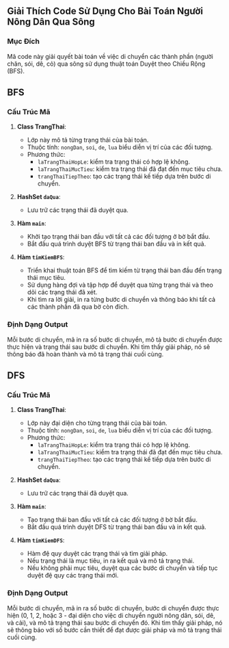 ## Giải Thích Code Sử Dụng Cho Bài Toán Người Nông Dân Qua Sông
### Mục Đích
Mã code này giải quyết bài toán về việc di chuyển các thành phần (người chăn, sói, dê, cỏ) qua sông sử dụng thuật toán Duyệt theo Chiều Rộng (BFS).

## BFS
### Cấu Trúc Mã

1. **Class TrangThai**:
    - Lớp này mô tả từng trạng thái của bài toán.
    - Thuộc tính: `nongDan`, `soi`, `de`, `lua` biểu diễn vị trí của các đối tượng.
    - Phương thức:
        - `laTrangThaiHopLe`: kiểm tra trạng thái có hợp lệ không.
        - `laTrangThaiMucTieu`: kiểm tra trạng thái đã đạt đến mục tiêu chưa.
        - `trangThaiTiepTheo`: tạo các trạng thái kế tiếp dựa trên bước di chuyển.

2. **HashSet `daQua`**:
    - Lưu trữ các trạng thái đã duyệt qua.

3. **Hàm `main`**:
    - Khởi tạo trạng thái ban đầu với tất cả các đối tượng ở bờ bắt đầu.
    - Bắt đầu quá trình duyệt BFS từ trạng thái ban đầu và in kết quả.

4. **Hàm `timKiemBFS`**:
    - Triển khai thuật toán BFS để tìm kiếm từ trạng thái ban đầu đến trạng thái mục tiêu.
    - Sử dụng hàng đợi và tập hợp để duyệt qua từng trạng thái và theo dõi các trạng thái đã xét.
    - Khi tìm ra lời giải, in ra từng bước di chuyển và thông báo khi tất cả các thành phần đã qua bờ còn đích.

### Định Dạng Output

Mỗi bước di chuyển, mã in ra số bước di chuyển, mô tả bước di chuyển được thực hiện và trạng thái sau bước di chuyển. Khi tìm thấy giải pháp, nó sẽ thông báo đã hoàn thành và mô tả trạng thái cuối cùng.

## DFS
### Cấu Trúc Mã

1. **Class TrangThai**:
    - Lớp này đại diện cho từng trạng thái của bài toán.
    - Thuộc tính: `nongDan`, `soi`, `de`, `lua` biểu diễn vị trí của các đối tượng.
    - Phương thức: 
        - `laTrangThaiHopLe`: kiểm tra trạng thái có hợp lệ không.
        - `laTrangThaiMucTieu`: kiểm tra trạng thái đã đạt đến mục tiêu chưa.
        - `trangThaiTiepTheo`: tạo các trạng thái kế tiếp dựa trên bước di chuyển.

2. **HashSet `daQua`**:
    - Lưu trữ các trạng thái đã duyệt qua.

3. **Hàm `main`**:
    - Tạo trạng thái ban đầu với tất cả các đối tượng ở bờ bắt đầu.
    - Bắt đầu quá trình duyệt DFS từ trạng thái ban đầu và in kết quả.

4. **Hàm `timKiemDFS`**:
    - Hàm đệ quy duyệt các trạng thái và tìm giải pháp.
    - Nếu trạng thái là mục tiêu, in ra kết quả và mô tả trạng thái.
    - Nếu không phải mục tiêu, duyệt qua các bước di chuyển và tiếp tục duyệt đệ quy các trạng thái mới.

### Định Dạng Output

Mỗi bước di chuyển, mã in ra số bước di chuyển, bước di chuyển được thực hiện (0, 1, 2, hoặc 3 - đại diện cho việc di chuyển người nông dân, sói, dê, và cải), và mô tả trạng thái sau bước di chuyển đó. Khi tìm thấy giải pháp, nó sẽ thông báo với số bước cần thiết để đạt được giải pháp và mô tả trạng thái cuối cùng.

